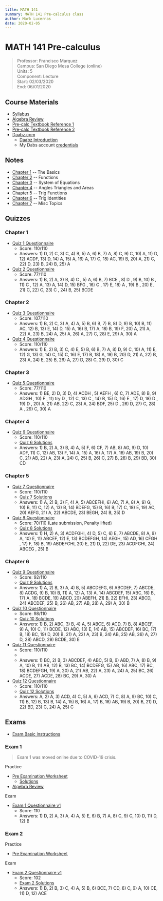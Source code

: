 ```yaml
---
title: MATH 141
summary: MATH 141 Pre-calculus class
author: Mark Lucernas
date: 2020-02-05
---
```



# MATH 141 Pre-calculus
> Professor: Francisco Marquez<br>
> Campus: San Diego Mesa College (online)<br>
> Units: 5<br>
> Component: Lecture<br>
> Start: 02/03/2020<br>
> End: 06/01/2020<br>


## Course Materials

  * [Syllabus](file:../../../files/spring-2020/MATH-141/math-141_syllabus.pdf)
  * [Algebra Review](file:../../../files/spring-2020/MATH-141/algebra_review.pdf)
  * [Pre-calc Textbook Reference 1](file:../../../files/spring-2020/MATH-141/pre-calc_textbookRef.pdf)
  * [Pre-calc Textbook Reference 2](file:../../../files/spring-2020/MATH-141/pre-calc_textbookRef2.pdf)
  * [Daabz.com](http://daabz.com/)
    - [Daabz Introduction](file:../../../files/spring-2020/MATH-141/daabz_intro.pdf)
    - My Dabs account [credentials](vfile:../../../files/spring-2020/MATH-141/daabz_account.txt)


## Notes

  * [Chapter 1](notes/ch-1) -- The Basics
  * [Chapter 2](notes/ch-2) -- Functions
  * [Chapter 3](notes/ch-3) -- System of Equations
  * [Chapter 4](notes/ch-4) -- Angles Triangles and Areas
  * [Chapter 5](notes/ch-5) -- Trig Functions
  * [Chapter 6](notes/ch-6) -- Trig Identities
  * [Chapter 7](notes/ch-7) -- Misc Topics


## Quizzes

### Chapter 1

  - [Quiz 1 Questionnaire](file:../../../files/spring-2020/MATH-141/ch-1/math-141_quiz_1.pdf)
    * Score: 110/110
    * Answers: 1) D, 2) C, 3) C, 4) B, 5) A, 6) B, 7) A, 8) C, 9) C, 10) A, 11)
      D, 12) ACDF, 13) D, 14) A, 15) A, 16) A, 17) C, 18) AC, 19) B, 20) A, 21)
      C, 22) D, 23) B, 24) B, 25) A
  - [Quiz 2 Questionnaire](file:../../../files/spring-2020/MATH-141/ch-1/math-141_quiz_2.pdf)
    * Score: 77/110
    * Answers: 1) B, 2) A, 3) B, 4) C , 5) A, 6) B, 7) BCE , 8) D , 9) B, 10) B
      , 11) C , 12) A, 13) A, 14) D, 15) BFG , 16) C , 17) E, 18) A , 19) B ,
      20) E, 21) C, 22) C, 23) C , 24) B, 25) BCDE

### Chapter 2

  - [Quiz 3 Questionnaire](file:../../../files/spring-2020/MATH-141/ch-2/math-141_quiz_3.pdf)
    * Score: 107/110
    * Answers: 1) B, 2) C, 3) A, 4) A, 5) B, 6) B, 7) B, 8) D, 9) B, 10) B, 11)
      AC, 12) B, 13) E, 14) D, 15) A, 16) B, 17) A, 18) B, 19) F, 20) A, 21) A,
      22) A, 23) B, 24) A, 25) A, 26) A, 27) C, 28) E, 29) A, 30) A
  - [Quiz 4 Questionnaire](file:../../../files/spring-2020/MATH-141/ch-2/math-141_quiz_4.pdf)
    * Score: 110/110
    * Answers: 1) E, 2) B, 3) C, 4) E, 5) B, 6) B, 7) A, 8) D, 9) C, 10) A, 11)
      E, 12) G, 13) G, 14) C, 15) C, 16) E, 17) B, 18) A, 19) B, 20) D, 21) A,
      22) B, 23) A, 24) E, 25) B, 26) A, 27) D, 28) C, 29) D, 30) C

### Chapter 3

  - [Quiz 5 Questionnaire](file:../../../files/spring-2020/MATH-141/ch-3/math-141_quiz_5.pdf)
    * Score: 77/110
    * Answers: 1) BE, 2) D, 3) D, 4) ACDH , 5) AEFH , 6) C, 7) ADE, 8) B, 9)
      ADGH , 10) F , 11) try D , 12) C, 13) C , 14) B, 15) D, 16) E , 17) D, 18)
      D , 19) D , 20) A, 21) AB, 22) C, 23) A, 24) BDF, 25) D , 26) D, 27) C,
      28) A , 29) C, 30) A

### Chapter 4

  - [Quiz 6 Questionnaire](file:../../../files/spring-2020/MATH-141/ch-4/math-141_quiz_6.pdf)
    * Score: 110/110
    * [Quiz 6 Solutions](file:../../../files/spring-2020/MATH-141/ch-4/math-141_quiz_6_solutions.pdf)
    * Answers: 1) B, 2) A, 3) B, 4) A, 5) F, 6) CF, 7) AB, 8) AG, 9) D, 10) ADF,
      11) C, 12) AB, 13) F, 14) A, 15) A, 16) A, 17) A, 18) AB, 19) B, 20) C,
      21) AB, 22) A, 23) A, 24) C, 25) B, 26) C, 27) B, 28) B, 29) BD, 30) CD

### Chapter 5

  - [Quiz 7 Questionnaire](file:../../../files/spring-2020/MATH-141/ch-5/math-141_quiz_7.pdf)
    * Score: 110/110
    * [Quiz 7 Solutions](file:../../../files/spring-2020/MATH-141/ch-5/math-141_quiz_7_solutions.pdf)
    * Answers: 1) A, 2) B, 3) F, 4) A, 5) ABCEFHI, 6) AC, 7) A, 8) A, 9) G, 10)
      B, 11) C, 12) A, 13) B, 14) BDEFG, 15) B, 16) B, 17) C, 18) E, 19) AC, 20)
      AEFG, 21) A, 22) ABCDE, 23) BEGH, 24) B, 25) D
  - [Quiz 8 Questionnaire](file:../../../files/spring-2020/MATH-141/ch-5/math-141_quiz_8.pdf)
    * Score: 70/110 (Late submission, Penalty lifted)
    * [Quiz 8 Solutions](file:../../../files/spring-2020/MATH-141/ch-5/math-141_quiz_8_solutions.pdf)
    * Answers: 1) H, 2) A, 3) ACDFGHI, 4) D, 5) C, 6) E, 7) ABCDE, 8) A, 9) A,
      10) E, 11) ABCEF, 12) E, 13) BCDEFGH, 14) AEGH, 15) AD, 16) CFGH , 17) F,
      18) B, 19) ABDEFGHI, 20) E, 21) D, 22) DE, 23) ACDFGHI, 24) ABCEG , 25) B

### Chapter 6

  - [Quiz 9 Questionnaire](file:../../../files/spring-2020/MATH-141/ch-6/math-141_quiz_9.pdf)
    * Score: 92/110
    * [Quiz 9 Solutions](file:../../../files/spring-2020/MATH-141/ch-6/math-141_quiz_9_solutions.pdf)
    * Answers: 1) A, 2) B, 3) A, 4) B, 5) ABCDEFG, 6) ABCDEF, 7) ABCDE, 8) ACDG,
      9) B, 10) B, 11) A, 12) A, 13) A, 14) ABCDEF, 15) ABC, 16) B, 17) A, 18)
      BCDE, 19) ABCD, 20) ABEFH, 21) B, 22) EFHI, 23) ABCD, 24) ABCDEF, 25) B,
      26) AB, 27) AB, 28) A, 29) A, 30) B
  - [Quiz 10 Questionnaire](file:../../../files/spring-2020/MATH-141/ch-6/math-141_quiz_10.pdf)
    * Score: 98/110
    * [Quiz 10 Solutions](file:../../../files/spring-2020/MATH-141/ch-6/math-141_quiz_10_solutions.pdf)
    * Answers: 1) B, 2) ABC, 3) B, 4) A, 5) ABCE, 6) ACD, 7) B, 8) ABCEF, 9) A,
      10) C, 11) BCDE, 12) ABC, 13) E, 14) AB, 15) ABCDEF, 16) BC, 17) B, 18)
      BC, 19) D, 20) B, 21) A, 22) A, 23) B, 24) AB, 25) AB, 26) A, 27) D, 28)
      ABCD, 29) BCDE, 30) E
  - [Quiz 11 Questionnaire](file:../../../files/spring-2020/MATH-141/ch-6/math-141_quiz_11.pdf)
    * Score: 110/110
    *
    * Answers: 1) BC, 2) B, 3) ABCDEF, 4) ABC, 5) B, 6) ABD, 7) A, 8) B, 9) A,
      10) B, 11) AB, 12) B, 13) BC, 14) BCDEFG, 15) AB, 16) ABC, 17) BC, 18)
      BCDEFGH, 19) A, 20) A, 21) AB, 22) A, 23) A, 24) A, 25) BC, 26) ACDE, 27)
      ACDE, 28) BC, 29) A, 30) A
  - [Quiz 12 Questionnaire](file:../../../files/spring-2020/MATH-141/ch-7/math-141_quiz_12.pdf)
    * Score: 110/110
    * [Quiz 12 Solutions](file:../../../files/spring-2020/MATH-141/ch-7/math-141_quiz_12_solutions.pdf)
    * Answers: A, 2) A, 3) ACD, 4) C, 5) A, 6) ACD, 7) C, 8) A, 9) BC, 10) C,
      11) B, 12) B, 13) B, 14) A, 15) B, 16) A, 17) B, 18) AB, 19) B, 20) B, 21)
      D, 22) BD, 23) C, 24) A, 25) C

## Exams

  - [Exam Basic Instructions](file:../../../files/spring-2020/MATH-141/exam-1/exam-1_basicInstructions.pdf)

### Exam 1

> Exam 1 was moved online due to COVID-19 crisis.

Practice

  - [Pre Examination Worksheet](file:../../../files/spring-2020/MATH-141/exam-1/exam-1_preExamWorksheet.pdf)
    * [Solutions](file:../../../files/spring-2020/MATH-141/exam-1/exam-1_preExamWorksheet_solution.pdf)
  - [Algebra Review](file:../../../files/spring-2020/MATH-141/exam-1/exam-1_algebraReview.pdf)

Exam

  - [Exam 1 Questionnaire v1](file:../../../files/spring-2020/MATH-141/exam-1/math-141_exam_1.pdf)
    * Score: 110
    * Answers: 1) D, 2) A, 3) A, 4) A, 5) E, 6) B, 7) A, 8) C, 9) C, 10) D, 11)
      D, 12) B

### Exam 2

Practice

  - [Pre Examination Worksheet](file:../../../files/spring-2020/MATH-141/exam-2/exam-2_preExamWorksheet.pdf)

Exam

  - [Exam 2 Questionnaire v1](file:../../../files/spring-2020/MATH-141/exam-2/math-141_exam_2.pdf)
    * Score: 102
    * [Exam 2 Solutions](file:../../../files/spring-2020/MATH-141/exam-2/math-141_exam_2_solutions.pdf)
    * Answers: 1) B, 2) B, 3) C, 4) A, 5) B, 6) BCE, 7) CD, 8) C, 9) A, 10) CE,
      11) D, 12) ACE
